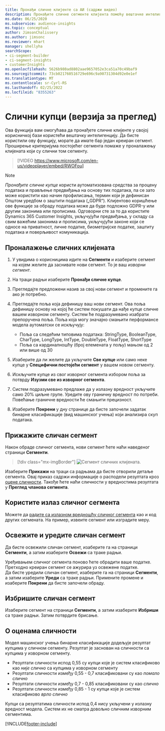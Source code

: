 ```yaml
---
title: Пронађи сличне клијенте са АИ (садржи видео)
description: Пронађите сличне сегменте клијента помоћу вештачке интелигенције.
ms.date: 06/25/2020
ms.subservice: audience-insights
ms.topic: conceptual
author: JimsonChalissery
ms.author: jimsonc
ms.reviewer: mhart
manager: shellyha
searchScope:
- ci-segment-builder
- ci-segment-insights
- customerInsights
ms.openlocfilehash: 5626b980ad8802aae9657052e3ca51a70c49baf9
ms.sourcegitcommit: 73cb021760516729e696c9a90731304d92e0e1ef
ms.translationtype: MT
ms.contentlocale: sr-Cyrl-RS
ms.lasthandoff: 02/25/2022
ms.locfileid: "8355263"
---
```

# <a name="similar-customers-preview"></a>Слични купци (верзија за преглед)

Ова функција вам омогућава да пронађете сличне клијенте у својој корисничкој бази користећи вештачку интелигенцију. Да бисте користили ову функцију, морате да имате бар један креиран сегмент. Проширење критеријума постојећег сегмента помаже у проналажењу клијената који су слични том сегменту.

> [!VIDEO https://www.microsoft.com/en-us/videoplayer/embed/RWOFou]

> [!NOTE]
> *Пронађите сличне купце* користи аутоматизована средства за процену података и прављење предвиђања на основу тих података, па се зато може користити као начин профилисања, термин који је дефинисан Општом уредбом о заштити података („GDPR“). Клијентово коришћење ове функције за обраду података може да буде подложно GDPR-у или другим законима или прописима. Одговорни сте за то да користите Dynamics 365 Customer Insights, укључујући предвиђања, у складу са свим важећим законима и прописима, укључујући законе који се односе на приватност, личне податке, биометријске податке, заштиту података и поверљивост комуникација.

## <a name="finding-similar-customers"></a>Проналажење сличних клијената

1. У увидима о корисницима идите на **Сегменти** и изаберите сегмент на којем желите да заснивате нови сегмент. То је ваш *изворни сегмент*.

1. На траци радњи изаберите **Пронађи сличне купце**.

1. Прегледајте предложени назив за свој нови сегмент и промените га ако је потребно.

1. Прегледајте поља која дефинишу ваш нови сегмент. Ова поља дефинишу основу на којој ће систем покушати да нађе купце сличне вашем изворном сегменту. Систем ће подразумевано изабрати препоручена поља.
  Поља која могу значајно смањити перформансе модела аутоматски се искључују:
  
   - Поља са следећим типовима података: StringType, BooleanType, CharType, LongType, IntType, DoubleType, FloatType, ShortType
   - Поља са кардиналношћу (број елемената у пољу) мањом од 2 или више од 30

1. Изаберите да ли желите да укључите **Све купце** или само неке купце у **Специфични постојећи сегмент** у вашем новом сегменту.

1. Искључите купце из свог изворног сегмента избором поља за потврду **Изузми све из изворног сегмента**.

1. Систем подразумевано предлаже да у излазну вредност укључите само 20% циљне групе. Уредите ову граничну вредност по потреби. Повећање граничне вредности ће смањити прецизност.

1. Изаберите **Покрени** у дну странице да бисте започели задатак бинарне класификације (вид машинског учења) који анализира скуп података.

## <a name="view-the-similar-segment"></a>Прижажите сличан сегмент

Након обраде сличног сегмента, нови сегмент ћете наћи наведеног страници **Сегменти**.

> [!div class="mx-imgBorder"]
> ![Сегмент сличних клијената.](media/expanded-segment.png "Сегмент сличних клијената")

Изаберите **Прикажи** на траци са радњама да бисте отворили детаље сегмента. Овај приказ садржи информације о расподели резултата кроз [оцене сличности](#about-similarity-scores). Такође ћете наћи сличности у вредностима резултата у **Преглед чланова сегмента**.

## <a name="use-the-output-of-a-similar-segment"></a>Користите излаз сличног сегмента

Можете да [радите са излазном вредношћу сличног сегмента](segments.md) као и код других сегмената. На пример, извеите сегмент или изградите меру.

## <a name="refresh-and-edit-a-similar-segment"></a>Освежите и уредите сличан сегмент

Да бисте освежили сличан сегмент, изаберите га на страници **Сегменти**, а затим изаберите **Освежи** са траке радњи.

Уређивањем сличног сегмента поново ћете обрадити ваше податке. Претходно креиран сегмент се ажурира уз освежене податке.    
Да бисте уредили сличан сегмент, изаберите га на страници **Сегменти**, а затим изаберите **Уреди** са траке радњи. Примените промене и изаберите **Покрени** да бисте започели обраду.

## <a name="delete-a-similar-segment"></a>Избришите сличан сегмент

Изаберите сегмент на страници **Сегменти**, а затим изаберите **Избриши** са траке радњи. Затим потврдите брисање.

## <a name="about-similarity-scores"></a>О оценама сличности

Модел машинског учења бинарне класификације додељује резултат купцима у сличном сегменту. Резултат је заснован на сличности са купцима у изворном сегменту.

- Резултати сличности испод 0,55 су купци које је систем класификово као *није слично* са купцима у изворном сегменту
- Резултати сличности између 0,55 - 0,7 класификовани су као *помало слично*
- Резултати сличности између 0,7 - 0,85 класификовани су као *слично*
- Резултати сличности између 0,85 - 1 су купци које је систем класификово *врло слично*

Купци са резултатима сличности испод 0,4 нису укључени у излазну вредност модела. Систем их не сматра довољно сличним изворним сегментима.


[!INCLUDE[footer-include](../includes/footer-banner.md)]